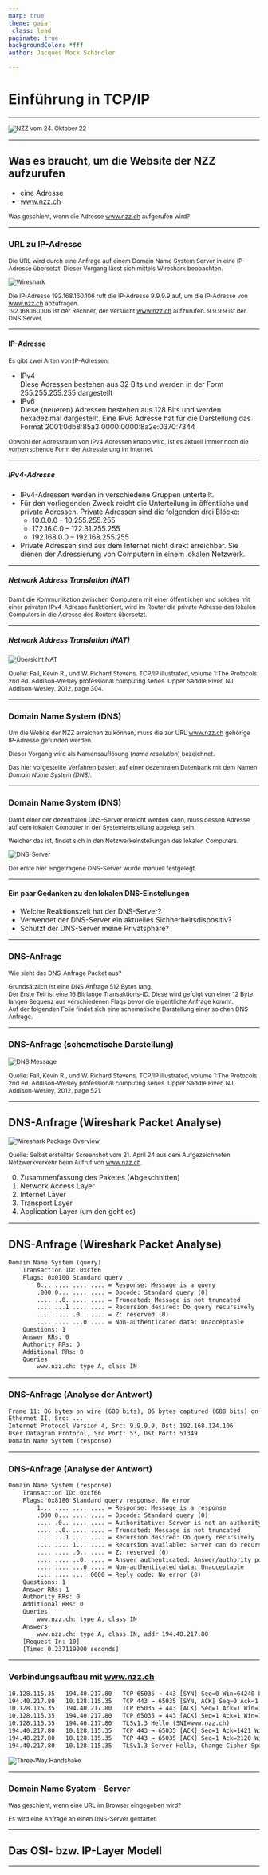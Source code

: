 ```yaml
---
marp: true
theme: gaia
_class: lead
paginate: true
backgroundColor: *fff
author: Jacques Mock Schindler

---
```


<style>
    section { justify-content: start; }
</style>

# Einführung in TCP/IP

---

![NZZ vom 24. Oktober 22](../data/images/nzz_anriss.png)

<!--
Die SuS erhalten den ganzen Artikel aus der NZZ vom 24. Oktober 22. Basierend auf Fragen zum Artikel kann dann in das Thema TCP/IP eingeführt werden.
-->

---

## Was es braucht, um die Website der NZZ aufzurufen

- eine Adresse
- www.nzz.ch

Was geschieht, wenn die Adresse www.nzz.ch aufgerufen wird?

---

### URL zu IP-Adresse

Die URL wird durch eine Anfrage auf einem Domain Name System Server in
eine IP-Adresse übersetzt. Dieser Vorgang lässt sich mittels Wireshark
beobachten.

![Wireshark](../data/images/suche_nzz_zusammenfassung.png)

Die IP-Adresse 192.168.160.106 ruft die IP-Adresse 9.9.9.9 auf, um die
IP-Adresse von www.nzz.ch abzufragen.  
192.168.160.106 ist der Rechner, der Versucht www.nzz.ch aufzurufen.
9.9.9.9 ist der DNS Server.

<!--
Die Beobachtung mittels Wireshark ist als Demonstration möglich. Falls die SuS Wireshark installiert haben, können sie die entsprechenden Beobachtungen selber durchführen.

Die Besprechung des Resultates in der Packetlistenanzeige von Wireshark führt dann zur Diskussion der IPv4-Adressen und der DNS Anfrage auf den kommenden Folien.

Trotz allfälliger Bedenken gegenüber dem Einsatz von Wireshark durch die SuS bin ich der Auffassung, dass die SuS unbedingt mit den richtigen Werkzeugen arbeiten sollen. Die Beschränkung auf Lernprogramme untergräbt die Glaubwürdigkeit der LP.
-->

---

#### IP-Adresse

Es gibt zwei Arten von IP-Adressen:

- IPv4  
  Diese Adressen bestehen aus 32 Bits und werden in der Form
  255.255.255.255 dargestellt
- IPv6  
  Diese (neueren) Adressen bestehen aus 128 Bits und werden hexadezimal
  dargestellt. Eine IPv6 Adresse hat für die Darstellung das Format
  2001:0db8:85a3:0000:0000:8a2e:0370:7344
  
Obwohl der Adressraum von IPv4 Adressen knapp wird, ist es aktuell immer
noch die vorherrschende Form der Adressierung im Internet.

<!--
An dieser Stelle ist die Präsentation zu unterbrechen um mit den SuS über die Anzahl verfügbarer Adressen und den Bedarf an verfügbaren Adressen zu sprechen.
-->

---

##### IPv4-Adresse

- IPv4-Adressen werden in verschiedene Gruppen unterteilt.
- Für den vorliegenden Zweck reicht die Unterteilung in öffentliche und
  private Adressen. Private Adressen sind die folgenden drei Blöcke:
  - 10.0.0.0 – 10.255.255.255
  - 172.16.0.0 – 172.31.255.255
  - 192.168.0.0 – 192.168.255.255
- Private Adressen sind aus dem Internet nicht direkt erreichbar. Sie
  dienen der Adressierung von Computern in einem lokalen Netzwerk.

---

##### Network Address Translation (NAT)

Damit die Kommunikation zwischen Computern mit einer öffentlichen und
solchen mit einer privaten IPv4-Adresse funktioniert, wird im Router die
private Adresse des lokalen Computers in die Adresse des Routers
übersetzt. 

<!--
NAT soll nicht vertieft werden. Die kursorische Behandlung soll lediglich sicherstellen, dass der Übergang von einem Intranet ins Internet nachvollzogen werden kann.
-->

---

##### Network Address Translation (NAT)
<style scoped>
p {font-size: 12px}
</style>

![Übersicht NAT](../data/images/grafik_nat.png)

Quelle: Fall, Kevin R., und W. Richard Stevens. TCP/IP illustrated, volume 1:The Protocols. 2nd ed. Addison-Wesley professional computing series. Upper Saddle River, NJ: Addison-Wesley, 2012, page 304.

---

### Domain Name System (DNS)

Um die Webite der NZZ erreichen zu können, muss die zur URL www.nzz.ch
gehörige IP-Adresse gefunden werden.  

Dieser Vorgang wird als Namensauflösung (*name resolution*) bezeichnet.  

Das hier vorgestellte Verfahren basiert auf einer dezentralen Datenbank
mit dem Namen *Domain Name System (DNS)*.

---

### Domain Name System (DNS)

Damit einer der dezentralen DNS-Server erreicht werden kann, muss dessen
Adresse auf dem lokalen Computer in der Systemeinstellung abgelegt sein.

Welcher das ist, findet sich in den Netzwerkeinstellungen des lokalen
Computers.  

![DNS-Server](../data/images/bild_ip_dns-server.png)

Der erste hier eingetragene DNS-Server wurde manuell festgelegt. 

<!--
Die SuS erhalten die Gelegenheit, die eigenen Einstellungen zu überprüfen.
-->

---

#### Ein paar Gedanken zu den lokalen DNS-Einstellungen

- Welche Reaktionszeit hat der DNS-Server?
- Verwendet der DNS-Server ein aktuelles Sichherheitsdispositiv?
- Schützt der DNS-Server meine Privatsphäre?

<!--
Die SuS machen ein Ping gegen ihren DNS-Server sowie gegen 1.1.1.1 (Cloudflare), 8.8.8.8 (Google) oder 9.9.9.9 (Quad9).

Diskussion möglicher Gefahren im Zusammenhang mit DNS-Abfragen.

Diskussion der Möglichkeiten von Eingriffen in die Privatsphäre bei DNS-Abfragen.
-->

---

### DNS-Anfrage

Wie sieht das DNS-Anfrage Packet aus?


Grundsätzlich ist eine DNS Anfrage 512 Bytes lang.  
Der Erste Teil ist eine 16 Bit lange Transaktions-ID. Diese wird gefolgt
von einer 12 Byte langen Sequenz aus verschiedenen Flags bevor die
eigentliche Anfrage kommt.  
Auf der folgenden Folie findet sich eine schematische Darstellung einer
solchen DNS Anfrage.

---

### DNS-Anfrage (schematische Darstellung)

<style scoped>
p {font-size: 12px}
</style>

![DNS Message](../data/images/DNS_message.png)  

Quelle: Fall, Kevin R., und W. Richard Stevens. TCP/IP illustrated, volume 1:The Protocols. 2nd ed. Addison-Wesley professional computing series. Upper Saddle River, NJ: Addison-Wesley, 2012, page 521.


---

## DNS-Anfrage (Wireshark Packet Analyse)

<style scoped>
p {font-size: 12px}
</style>

![Wireshark Package Overview](../data/images/query_totale.png)

Quelle: Selbst erstellter Screenshot vom 21. April 24 aus dem Aufgezeichneten Netzwerkverkehr beim Aufruf von www.nzz.ch.

0. Zusammenfassung des Paketes (Abgeschnitten)
1. Network Access Layer
2. Internet Layer
3. Transport Layer
4. Application Layer (um den geht es)

<!--
An dieser Stelle kann das Layermodell repetiert werden.

Auf dem Internet Layer sieht man, dass die Quelle der Anfrage eine private IPv4 Adresse (192.168.124.106) ist. Das Ziel der Anfrage ist der voreingestellte DNS-Server.

Auf dem Transportlayer ist zu sehen, dass als Ausgangsport ein willkürlich gewählter Port ausserhalb des Ranges der well known ports (port > 49'151) liegt. Der Zielport für die DNS-Abfrage ist 53, der von der IANA diesem Zweck vorbehalten ist.

Auf dem Application Layer schlussendlich ist zu sehen, dass es sich um eine DNS-Anfrage handelt. Was ja auch dem Ziel der Übung entspricht.
-->

---

## DNS-Anfrage (Wireshark Packet Analyse)

```txt
Domain Name System (query)
    Transaction ID: 0xcf66
    Flags: 0x0100 Standard query
        0... .... .... .... = Response: Message is a query
        .000 0... .... .... = Opcode: Standard query (0)
        .... ..0. .... .... = Truncated: Message is not truncated
        .... ...1 .... .... = Recursion desired: Do query recursively
        .... .... .0.. .... = Z: reserved (0)
        .... .... ...0 .... = Non-authenticated data: Unacceptable
    Questions: 1
    Answer RRs: 0
    Authority RRs: 0
    Additional RRs: 0
    Queries
        www.nzz.ch: type A, class IN
```

<!--
Der Inhalt der Anfrage kann nun mit dem Schema abgeglichen werden:

Hat die Transaction ID 0xcf66 tatsächlich eine Länge von 16 Bit? (Ja, sie entspricht 1100111101100110.)

Was ist in den Flags codiert?

Was ist der Inhalt der Anfrage?
-->

---

### DNS-Anfrage (Analyse der Antwort)

```txt
Frame 11: 86 bytes on wire (688 bits), 86 bytes captured (688 bits) on interface ...
Ethernet II, Src: ...
Internet Protocol Version 4, Src: 9.9.9.9, Dst: 192.168.124.106
User Datagram Protocol, Src Port: 53, Dst Port: 51349
Domain Name System (response)

```

<!--
Zusammenfassung der Antwort. Hier erfolgt der Hinweis auf die vertauschten IP-Adressen und Portnummern
-->

---

### DNS-Anfrage (Analyse der Antwort)

```txt
Domain Name System (response)
    Transaction ID: 0xcf66
    Flags: 0x8180 Standard query response, No error
        1... .... .... .... = Response: Message is a response
        .000 0... .... .... = Opcode: Standard query (0)
        .... .0.. .... .... = Authoritative: Server is not an authority for domain
        .... ..0. .... .... = Truncated: Message is not truncated
        .... ...1 .... .... = Recursion desired: Do query recursively
        .... .... 1... .... = Recursion available: Server can do recursive queries
        .... .... .0.. .... = Z: reserved (0)
        .... .... ..0. .... = Answer authenticated: Answer/authority portion was not authenticated by the server
        .... .... ...0 .... = Non-authenticated data: Unacceptable
        .... .... .... 0000 = Reply code: No error (0)
    Questions: 1
    Answer RRs: 1
    Authority RRs: 0
    Additional RRs: 0
    Queries
        www.nzz.ch: type A, class IN
    Answers
        www.nzz.ch: type A, class IN, addr 194.40.217.80
    [Request In: 10]
    [Time: 0.237119000 seconds]

```


<!--
Verweis auf die übereinstimmende Transaction ID und die angepassten Flags.

Die Antwort auf die Anfrage ist 194.40.217.80. Als nächstes kann der Output von Wireshark nach dieser IP-Adresse gefiltert werden.
-->

---



### Verbindungsaufbau mit www.nzz.ch

```txt
10.128.115.35	194.40.217.80	TCP	65035 → 443 [SYN] Seq=0 Win=64240 Len=0 MSS=1460 WS=256 SACK_PERM
194.40.217.80	10.128.115.35	TCP	443 → 65035 [SYN, ACK] Seq=0 Ack=1 Win=64240 Len=0 MSS=1420 SACK_PERM WS=128
10.128.115.35	194.40.217.80	TCP	65035 → 443 [ACK] Seq=1 Ack=1 Win=131840 Len=0
10.128.115.35	194.40.217.80	TCP	65035 → 443 [ACK] Seq=1 Ack=1 Win=131840 Len=1420 [TCP segment of a reassembled PDU]
10.128.115.35	194.40.217.80	TLSv1.3	Hello (SNI=www.nzz.ch)
194.40.217.80	10.128.115.35	TCP	443 → 65035 [ACK] Seq=1 Ack=1421 Win=64128 Len=0
194.40.217.80	10.128.115.35	TCP	443 → 65035 [ACK] Seq=1 Ack=2120 Win=63488 Len=0
194.40.217.80	10.128.115.35	TLSv1.3	Server Hello, Change Cipher Spec, Application Data
```

![Three-Way Handshake](../data/images/grafik_handshake.png)

<!--
Mit dem Filter ip==194.40.217.80 kann der doppelte Handshake für die TCP Verbindungsaufnahme gezeigt werden.
-->

---

### Domain Name System - Server

Was geschieht, wenn eine URL im Browser eingegeben wird?

Es wird eine Anfrage an einen DNS-Server gestartet.
 

---

## Das OSI- bzw. IP-Layer Modell

---
